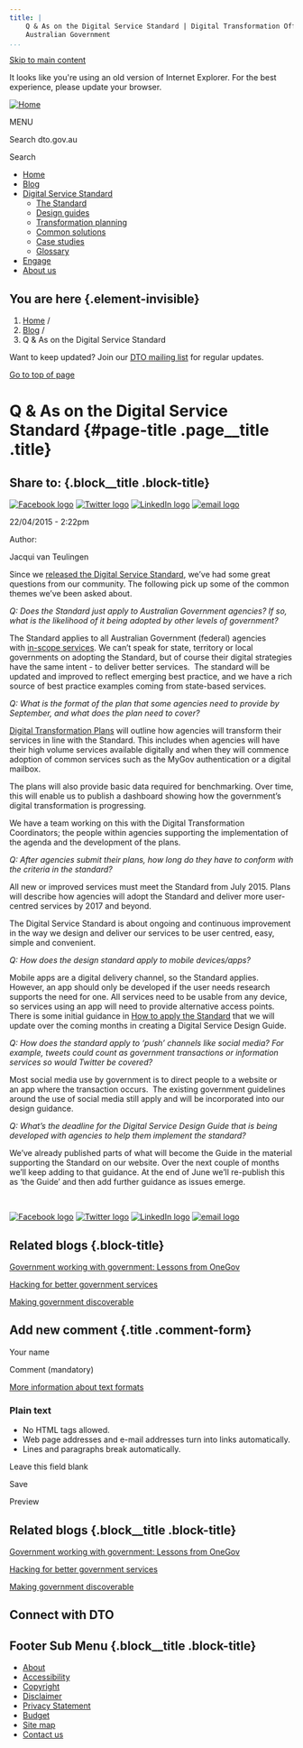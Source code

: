 ```yaml
---
title: |
    Q & As on the Digital Service Standard | Digital Transformation Office,
    Australian Government
...
```


[Skip to main content](#main-content)

It looks like you're using an old version of Internet Explorer. For the
best experience, please update your browser.

[![Home](https://www.dto.gov.au/sites/g/files/net261/f/dto_crest_inline_0.png)](/ "Home")[](#open-menu)

MENU

Search dto.gov.au

Search

-   [Home](/)
-   [Blog](/blog)
-   [Digital Service Standard](/standard)
    -   [The Standard](/standard)
    -   [Design guides](/design-guides)
    -   [Transformation planning](/standard/digital-transformation-plan)
    -   [Common solutions](/standard/common-government-solutions)
    -   [Case studies](/standard/case-studies)
    -   [Glossary](/standard/glossary)
-   [Engage](/engage)
-   [About us](/about)

You are here {.element-invisible}
------------

1.  [Home](/) /
2.  [Blog](/blog) /
3.  Q & As on the Digital Service Standard

Want to keep updated? Join our [DTO mailing
list](http://eepurl.com/bcEu2D) for regular updates.

[Go to top of page](#skip-link)

Q & As on the Digital Service Standard {#page-title .page__title .title}
======================================

Share to: {.block__title .block-title}
---------

[![Facebook
logo](https://www.dto.gov.au/profiles/govcms/modules/features/govcms_share_links/images/facebook.png)](http://www.facebook.com/sharer.php?u=https%3A//www.dto.gov.au/blog/q-digital-service-standard&t=Q%20%26%20As%20on%20the%20Digital%20Service%20Standard%20 "Share on Facebook")
[![Twitter
logo](https://www.dto.gov.au/profiles/govcms/modules/features/govcms_share_links/images/twitter.png)](http://twitter.com/share?url=https%3A//www.dto.gov.au/blog/q-digital-service-standard&text=Q%20%26%20As%20on%20the%20Digital%20Service%20Standard%20 "Share this on Twitter")
[![LinkedIn
logo](https://www.dto.gov.au/profiles/govcms/modules/features/govcms_share_links/images/linkedin.png)](http://www.linkedin.com/shareArticle?mini=true&url=https%3A//www.dto.gov.au/blog/q-digital-service-standard&title=Q%20%26%20As%20on%20the%20Digital%20Service%20Standard%20&summary=Since%20we%26nbsp%3Breleased%20the%20Digital%20Service%20Standard%2C%20we%E2%80%99ve%20had%20some%20great%20questions%20from%20our%20community.%20The%20following%20pick%20up%20some%20of%20the%20common%20themes%20we%E2%80%99ve%20been%20asked%20about.Q%3A%20Does%20the%20Standard%20just%20apply%20to%20Australian%20Government%20agencies%3F%20If%20so%2C%20what%20is%20the%20likelihood%20of%20it%20being%20adopted%20by%20other%20levels%20of%20government%3F&source=Digital%20Transformation%20Office%2C%20Australian%20Government "Publish this post to LinkedIn")
[![email
logo](https://www.dto.gov.au/profiles/govcms/modules/features/govcms_share_links/images/email.png)](mailto:?subject=Q%20%26%20As%20on%20the%20Digital%20Service%20Standard%20&body=https%3A//www.dto.gov.au/blog/q-digital-service-standard "Share via email")

22/04/2015 - 2:22pm

Author: 

Jacqui van Teulingen

Since we [released the Digital Service
Standard](/news-media/blog/release-alpha-digital-service-standard),
we’ve had some great questions from our community. The following pick up
some of the common themes we’ve been asked about.

*Q: Does the Standard just apply to Australian Government agencies? If
so, what is the likelihood of it being adopted by other levels of
government?*

The Standard applies to all Australian Government (federal) agencies
with [in-scope
services](/standard/digital-transition-plan/scope-digital-service-standard).
We can’t speak for state, territory or local governments on adopting the
Standard, but of course their digital strategies have the same intent -
to deliver better services.  The standard will be updated and improved
to reflect emerging best practice, and we have a rich source of best
practice examples coming from state-based services.

*Q: What is the format of the plan that some agencies need to provide by
September, and what does the plan need to cover?*

[Digital Transformation Plans](/standard/digital-transition-plan) will
outline how agencies will transform their services in line with the
Standard. This includes when agencies will have their high volume
services available digitally and when they will commence adoption of
common services such as the MyGov authentication or a digital mailbox.

The plans will also provide basic data required for benchmarking. Over
time, this will enable us to publish a dashboard showing how the
government’s digital transformation is progressing.

We have a team working on this with the Digital Transformation
Coordinators; the people within agencies supporting the implementation
of the agenda and the development of the plans.

*Q: After agencies submit their plans, how long do they have to conform
with the criteria in the standard?*

All new or improved services must meet the Standard from July 2015.
Plans will describe how agencies will adopt the Standard and deliver
more user-centred services by 2017 and beyond.

The Digital Service Standard is about ongoing and continuous improvement
in the way we design and deliver our services to be user centred, easy,
simple and convenient.

*Q: How does the design standard apply to mobile devices/apps?*

Mobile apps are a digital delivery channel, so the Standard applies.
However, an app should only be developed if the user needs research
supports the need for one. All services need to be usable from any
device, so services using an app will need to provide alternative access
points. There is some initial guidance in [How to apply the
Standard](http://www.dto.gov.au/standard/how-apply-standard) that we
will update over the coming months in creating a Digital Service Design
Guide. 

*Q: How does the standard apply to ‘push’ channels like social media?
For example, tweets could count as government transactions or
information services so would Twitter be covered?*

Most social media use by government is to direct people to a website or
an app where the transaction occurs.  The existing government guidelines
around the use of social media still apply and will be incorporated into
our design guidance.

*Q: What’s the deadline for the Digital Service Design Guide that is
being developed with agencies to help them implement the standard?*

We’ve already published parts of what will become the Guide in the
material supporting the Standard on our website. Over the next couple of
months we’ll keep adding to that guidance. At the end of June we’ll
re-publish this as ‘the Guide’ and then add further guidance as issues
emerge.

 

[![Facebook
logo](https://www.dto.gov.au/profiles/govcms/modules/features/govcms_share_links/images/facebook.png)](http://www.facebook.com/sharer.php?u=https%3A//www.dto.gov.au/blog/q-digital-service-standard&t=Q%20%26%20As%20on%20the%20Digital%20Service%20Standard%20 "Share on Facebook")
[![Twitter
logo](https://www.dto.gov.au/profiles/govcms/modules/features/govcms_share_links/images/twitter.png)](http://twitter.com/share?url=https%3A//www.dto.gov.au/blog/q-digital-service-standard&text=Q%20%26%20As%20on%20the%20Digital%20Service%20Standard%20 "Share this on Twitter")
[![LinkedIn
logo](https://www.dto.gov.au/profiles/govcms/modules/features/govcms_share_links/images/linkedin.png)](http://www.linkedin.com/shareArticle?mini=true&url=https%3A//www.dto.gov.au/blog/q-digital-service-standard&title=Q%20%26%20As%20on%20the%20Digital%20Service%20Standard%20&summary=Since%20we%26nbsp%3Breleased%20the%20Digital%20Service%20Standard%2C%20we%E2%80%99ve%20had%20some%20great%20questions%20from%20our%20community.%20The%20following%20pick%20up%20some%20of%20the%20common%20themes%20we%E2%80%99ve%20been%20asked%20about.Q%3A%20Does%20the%20Standard%20just%20apply%20to%20Australian%20Government%20agencies%3F%20If%20so%2C%20what%20is%20the%20likelihood%20of%20it%20being%20adopted%20by%20other%20levels%20of%20government%3F&source=Digital%20Transformation%20Office%2C%20Australian%20Government "Publish this post to LinkedIn")
[![email
logo](https://www.dto.gov.au/profiles/govcms/modules/features/govcms_share_links/images/email.png)](mailto:?subject=Q%20%26%20As%20on%20the%20Digital%20Service%20Standard%20&body=https%3A//www.dto.gov.au/blog/q-digital-service-standard "Share via email")

Related blogs {.block-title}
-------------

[Government working with government: Lessons from
OneGov](/blog/government-working-government-lessons-onegov)

[Hacking for better government
services](/blog/hacking-better-government-services)

[Making government discoverable](/blog/making-government-discoverable)

Add new comment {.title .comment-form}
---------------

Your name

Comment (mandatory)

[More information about text formats](/filter/tips)

### Plain text

-   No HTML tags allowed.
-   Web page addresses and e-mail addresses turn into links
    automatically.
-   Lines and paragraphs break automatically.

Leave this field blank

Save

Preview

Related blogs {.block__title .block-title}
-------------

[Government working with government: Lessons from
OneGov](/blog/government-working-government-lessons-onegov)

[Hacking for better government
services](/blog/hacking-better-government-services)

[Making government discoverable](/blog/making-government-discoverable)

Connect with DTO
----------------

[](https://twitter.com/AusDTO "DTO Twitter")

[](https://www.youtube.com/channel/UCmDkFN3UlK2wSKDQQhd-Y-A "DTO Youtube")

[](https://www.linkedin.com/company/digital-transformation-office "DTO Linkedin")

Footer Sub Menu {.block__title .block-title}
---------------

-   [About](/about "Link to about the DTO")
-   [Accessibility](/web-accessibility)
-   [Copyright](/copyright)
-   [Disclaimer](/disclaimer)
-   [Privacy Statement](/privacy-statement)
-   [Budget](/budget)
-   [Site map](/sitemap)
-   [Contact us](/engage)
